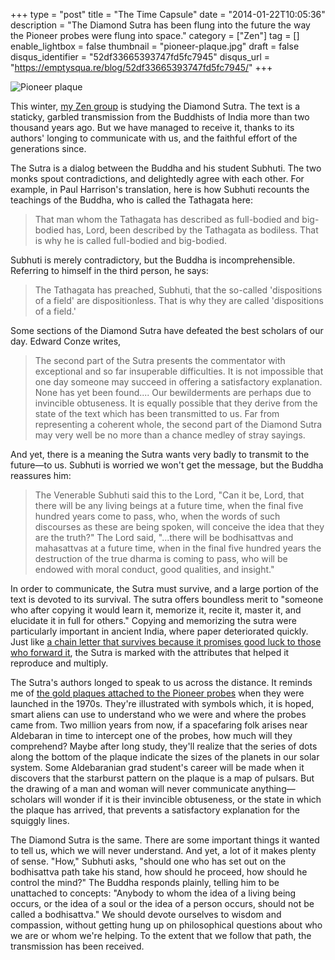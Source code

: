 +++
type = "post"
title = "The Time Capsule"
date = "2014-01-22T10:05:36"
description = "The Diamond Sutra has been flung into the future the way the Pioneer probes were flung into space."
category = ["Zen"]
tag = []
enable_lightbox = false
thumbnail = "pioneer-plaque.jpg"
draft = false
disqus_identifier = "52df33665393747fd5fc7945"
disqus_url = "https://emptysqua.re/blog/52df33665393747fd5fc7945/"
+++

<p><img style="display:block; margin-left:auto; margin-right:auto;" src="pioneer-plaque.jpg" alt="Pioneer plaque" title="Pioneer plaque" /></p>
<p>This winter, <a href="http://villagezendo.org/">my Zen group</a> is studying the Diamond Sutra. The text is a staticky, garbled transmission from the Buddhists of India more than two thousand years ago. But we have managed to receive it, thanks to its authors' longing to communicate with us, and the faithful effort of the generations since.</p>
<p>The Sutra is a dialog between the Buddha and his student Subhuti. The two monks spout contradictions, and delightedly agree with each other. For example, in Paul Harrison's translation, here is how Subhuti recounts the teachings of the Buddha, who is called the Tathagata here:</p>
<blockquote>
<p>That man whom the Tathagata has described as full-bodied and big-bodied has, Lord, been described by the Tathagata as bodiless. That is why he is called full-bodied and big-bodied.</p>
</blockquote>
<p>Subhuti is merely contradictory, but the Buddha is incomprehensible. Referring to himself in the third person, he says:</p>
<blockquote>
<p>The Tathagata has preached, Subhuti, that the so-called 'dispositions of a field' are dispositionless. That is why they are called 'dispositions of a field.'</p>
</blockquote>
<p>Some sections of the Diamond Sutra have defeated the best scholars of our day. Edward Conze writes,</p>
<blockquote>
<p>The second part of the Sutra presents the commentator with exceptional and so far insuperable difficulties. It is not impossible that one day someone may succeed in offering a satisfactory explanation. None has yet been found.... Our bewilderments are perhaps due to invincible obtuseness. It is equally possible that they derive from the state of the text which has been transmitted to us. Far from representing a coherent whole, the second part of the Diamond Sutra may very well be no more than a chance medley of stray sayings.</p>
</blockquote>
<p>And yet, there is a meaning the Sutra wants very badly to transmit to the future&mdash;to us. Subhuti is worried we won't get the message, but the Buddha reassures him:</p>
<blockquote>
<p>The Venerable Subhuti said this to the Lord, "Can it be, Lord, that there will be any living beings at a future time, when the final five hundred years come to pass, who, when the words of such discourses as these are being spoken, will conceive the idea that they are the truth?" The Lord said, "...there will be bodhisattvas and mahasattvas at a future time, when in the final five hundred years the destruction of the true dharma is coming to pass, who will be endowed with moral conduct, good qualities, and insight."</p>
</blockquote>
<p>In order to communicate, the Sutra must survive, and a large portion of the text is devoted to its survival. The sutra offers boundless merit to "someone who after copying it would learn it, memorize it, recite it, master it, and elucidate it in full for others." Copying and memorizing the sutra were particularly important in ancient India, where paper deteriorated quickly. Just like <a href="http://www.silcom.com/~barnowl/chain-letter/evolution.html">a chain letter that survives because it promises good luck to those who forward it</a>, the Sutra is marked with the attributes that helped it reproduce and multiply.</p>
<p>The Sutra's authors longed to speak to us across the distance. It reminds me of <a href="http://grin.hq.nasa.gov/ABSTRACTS/GPN-2000-001623.html">the gold plaques attached to the Pioneer probes</a> when they were launched in the 1970s. They're illustrated with symbols which, it is hoped, smart aliens can use to understand who we were and where the probes came from. Two million years from now, if a spacefaring folk arises near Aldebaran in time to intercept one of the probes, how much will they comprehend? Maybe after long study, they'll realize that the series of dots along the bottom of the plaque indicate the sizes of the planets in our solar system. Some Aldebaranian grad student's career will be made when it discovers that the starburst pattern on the plaque is a map of pulsars. But the drawing of a man and woman will never communicate anything&mdash;scholars will wonder if it is their invincible obtuseness, or the state in which the plaque has arrived, that prevents a satisfactory explanation for the squiggly lines.</p>
<p>The Diamond Sutra is the same. There are some important things it wanted to tell us, which we will never understand. And yet, a lot of it makes plenty of sense. "How," Subhuti asks, "should one who has set out on the bodhisattva path take his stand, how should he proceed, how should he control the mind?" The Buddha responds plainly, telling him to be unattached to concepts: "Anybody to whom the idea of a living being occurs, or the idea of a soul or the idea of a person occurs, should not be called a bodhisattva." We should devote ourselves to wisdom and compassion, without getting hung up on philosophical questions about who we are or whom we're helping. To the extent that we follow that path, the transmission has been received.</p>
